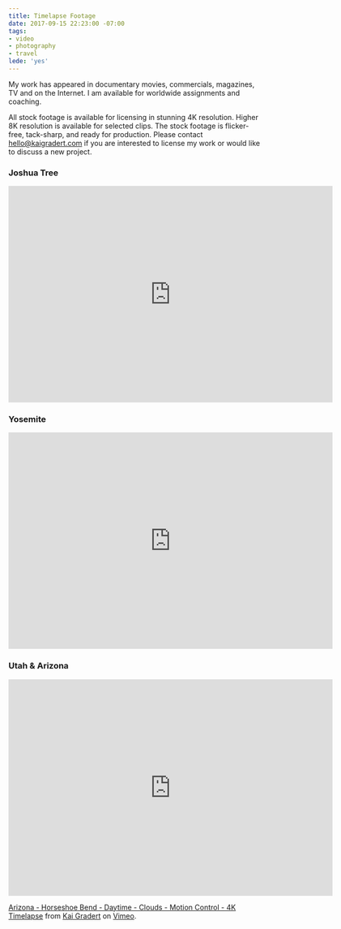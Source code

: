 ```yaml
---
title: Timelapse Footage
date: 2017-09-15 22:23:00 -07:00
tags:
- video
- photography
- travel
lede: 'yes'
---
```


My work has appeared in documentary movies, commercials, magazines, TV and on the Internet. I am available for worldwide assignments and coaching.

All stock footage is available for licensing in stunning 4K resolution. Higher 8K resolution is available for selected clips.  The stock footage is flicker-free, tack-sharp, and ready for production. Please contact <a href="mailto:hello@kaigradert.com" target="_blank">hello@kaigradert.com</a> if you are interested to license my work or would like to discuss a new project.

### Joshua Tree

<iframe src="https://player.vimeo.com/video/234063680?color=ffffff&byline=0&portrait=0" width="640" height="427" frameborder="0" webkitallowfullscreen mozallowfullscreen allowfullscreen></iframe>

### Yosemite

<iframe src="https://player.vimeo.com/video/234066661?color=ffffff&byline=0&portrait=0" width="640" height="427" frameborder="0" webkitallowfullscreen mozallowfullscreen allowfullscreen></iframe>

### Utah & Arizona

<iframe src="https://player.vimeo.com/video/234060706?color=ffffff&byline=0&portrait=0" width="640" height="427" frameborder="0" webkitallowfullscreen mozallowfullscreen allowfullscreen></iframe>
<p><a href="https://vimeo.com/234060706">Arizona - Horseshoe Bend - Daytime - Clouds - Motion Control - 4K Timelapse</a> from <a href="https://vimeo.com/kaigradert">Kai Gradert</a> on <a href="https://vimeo.com">Vimeo</a>.</p>